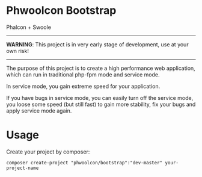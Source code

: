 # Phwoolcon Bootstrap

Phalcon + Swoole

***

**WARNING**: This project is in very early stage of development, use at your own risk!

***

The purpose of this project is to create a high performance web application,
which can run in traditional php-fpm mode and service mode.

In service mode, you gain extreme speed for your application.

If you have bugs in service mode, you can easily turn off the service mode, you loose some speed (but still fast) to gain more stability, fix your bugs and apply service mode again.

# Usage
Create your project by composer:
```
composer create-project "phwoolcon/bootstrap":"dev-master" your-project-name
```
